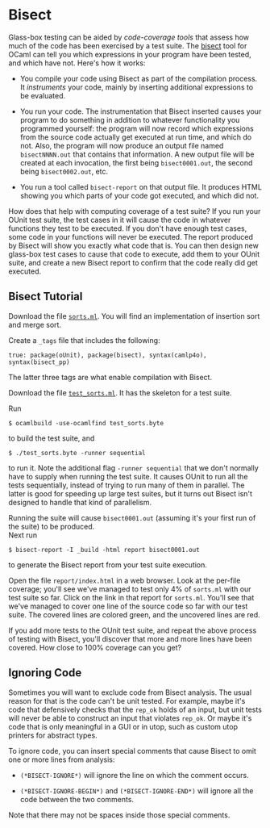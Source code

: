 # Bisect

Glass-box testing can be aided by *code-coverage tools* that assess
how much of the code has been exercised by a test suite.  The 
[bisect][] tool for OCaml can tell you which expressions in your
program have been tested, and which have not.
Here's how it works:

[bisect]: http://bisect.x9c.fr/

- You compile your code using Bisect as part of the compilation process.
  It *instruments* your code, mainly by inserting additional 
  expressions to be evaluated.
  
- You run your code.  The instrumentation that Bisect inserted causes
  your program to do something in addition to whatever functionality
  you programmed yourself:  the program will now record which
  expressions from the source code actually get executed at run time,
  and which do not.  Also, the program will now produce an output
  file named `bisectNNNN.out` that contains that information.
  A new output file will be created at each invocation, the first
  being `bisect0001.out`, the second being `bisect0002.out`, etc.
  
- You run a tool called `bisect-report` on that output file.  It
  produces HTML showing you which parts of your code got executed,
  and which did not.
  
How does that help with computing coverage of a test suite?  If you
run your OUnit test suite, the test cases in it will cause the code in
whatever functions they test to be executed.  If you don't have 
enough test cases, some code in your functions will never be
executed.  The report produced by Bisect will show you exactly
what code that is.  You can then design new glass-box test cases
to cause that code to execute, add them to your OUnit suite,
and create a new Bisect report to confirm that the code really
did get executed.

## Bisect Tutorial

Download the file [`sorts.ml`](sorts.ml).  You will
find an implementation of insertion sort and merge sort.

Create a `_tags` file that includes the following:
```
true: package(oUnit), package(bisect), syntax(camlp4o), syntax(bisect_pp)
```
The latter three tags are what enable compilation with Bisect.

Download the file [`test_sorts.ml`](test_sorts.ml).  It has the skeleton
for a test suite.

Run 
```
$ ocamlbuild -use-ocamlfind test_sorts.byte
``` 
to build the test suite, and 
```
$ ./test_sorts.byte -runner sequential
```
to run it. Note the additional flag `-runner sequential` that we don't normally
have to supply when running the test suite.  It causes OUnit to run all the
tests sequentially, instead of trying to run many of them in parallel.  The latter
is good for speeding up large test suites, but it turns out Bisect isn't designed
to handle that kind of parallelism.

Running the suite will cause `bisect0001.out` (assuming it's your first
run of the suite) to be produced.  
Next run 
```
$ bisect-report -I _build -html report bisect0001.out
``` 
to generate the Bisect report from your test suite
execution.  

Open the file `report/index.html` in a web browser.  Look at the
per-file coverage; you'll see we've managed to test only 4% of
`sorts.ml` with our test suite so far. Click on the link in that report
for `sorts.ml`. You'll see that we've managed to cover one line of the
source code so far with our test suite.  The covered lines are colored
green, and the uncovered lines are red.

If you add more tests to the OUnit test suite, and repeat the above
process of testing with Bisect, you'll discover that more and more
lines have been covered.  How close to 100% coverage can you get?

## Ignoring Code

Sometimes you will want to exclude code from Bisect analysis.  The usual
reason for that is the code can't be unit tested.  For example,
maybe it's code that defensively checks that the `rep_ok` holds
of an input, but unit tests will never be able to construct an input 
that violates `rep_ok`.  Or maybe it's code that is only meaningful
in a GUI or in utop, such as custom utop printers for abstract types.

To ignore code, you can insert special comments that cause Bisect to
omit one or more lines from analysis:

* `(*BISECT-IGNORE*)` will ignore the line on which the comment occurs.

* `(*BISECT-IGNORE-BEGIN*)` and `(*BISECT-IGNORE-END*)` will ignore all
  the code between the two comments.
  
Note that there may not be spaces inside those special comments.

